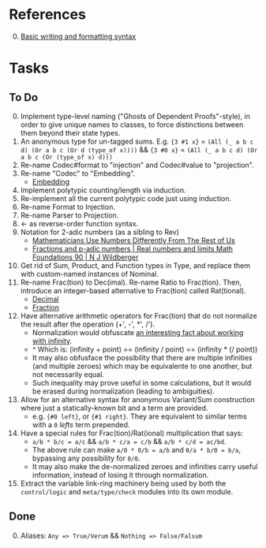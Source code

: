 # References

0. [Basic writing and formatting syntax](https://docs.github.com/en/get-started/writing-on-github/getting-started-with-writing-and-formatting-on-github/basic-writing-and-formatting-syntax)

# Tasks

## To Do

0. Implement type-level naming ("Ghosts of Dependent Proofs"-style), in order to give unique names to classes, to force distinctions between them beyond their state types.
0. An anonymous type for un-tagged sums. E.g. `{3 #1 x}` = `(All (_ a b c d) (Or a b c (Or d (type_of x))))` && `{3 #0 x}` = `(All (_ a b c d) (Or a b c (Or (type_of x) d)))`
0. Re-name Codec#format to "injection" and Codec#value to "projection".
0. Re-name "Codec" to "Embedding".
   * [Embedding](https://en.wikipedia.org/wiki/Embedding)
0. Implement polytypic counting/length via induction.
0. Re-implement all the current polytypic code just using induction.
0. Re-name Format to Injection.
0. Re-name Parser to Projection.
0. <- as reverse-order function syntax.
0. Notation for 2-adic numbers (as a sibling to Rev)
   * [Mathematicians Use Numbers Differently From The Rest of Us](https://www.youtube.com/watch?v=tRaq4aYPzCc)
   * [Fractions and p-adic numbers | Real numbers and limits Math Foundations 90 | N J Wildberger](https://www.youtube.com/watch?v=XXRwlo_MHnI)
0. Get rid of Sum, Product, and Function types in Type, and replace them with custom-named instances of Nominal.
0. Re-name Frac(tion) to Dec(imal). Re-name Ratio to Frac(tion). Then, introduce an integer-based alternative to Frac(tion) called Rat(tional).
   * [Decimal](https://en.wikipedia.org/wiki/Decimal)
   * [Fraction](https://en.wikipedia.org/wiki/Fraction)
0. Have alternative arithmetic operators for Frac(tion) that do not normalize the result after the operation (+', -', *', /').
   * Normalization would obfuscate [an interesting fact about working with infinity](https://youtu.be/pE01mIrsw74?list=PL5A714C94D40392AB&t=1010).
   * ^ Which is: (infinity + point) == (infinity / point) == (infinity * (/ point))
   * It may also obfusface the possibility that there are multiple infinities (and multiple zeroes) which may be equivalente to one another, but not necessarily equal.
   * Such inequality may prove useful in some calculations, but it would be erased during normalization (leading to ambiguities).
0. Allow for an alternative syntax for anonymous Variant/Sum construction where just a statically-known bit and a term are provided.
   * e.g. `{#0 left}`, or `{#1 right}`. They are equivalent to similar terms with a `0` _lefts_ term prepended.
0. Have a special rules for Frac(tion)/Rat(ional) multiplication that says:
   * `a/b * b/c = a/c` && `a/b * c/a = c/b` && `a/b * c/d = ac/bd`.
   * The above rule can make `a/0 * 0/b = a/b` and `0/a * b/0 = b/a`, bypassing any possibility for `0/0`.
   * It may also make the de-normalized zeroes and infinities carry useful information, instead of losing it through normalization.
0. Extract the variable link-ring machinery being used by both the `control/logic` and `meta/type/check` modules into its own module.

## Done

0. Aliases: `Any => True/Verum` && `Nothing => False/Falsum`

